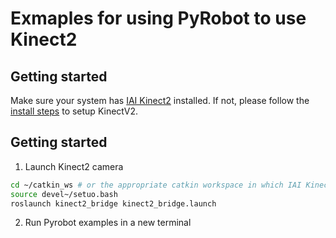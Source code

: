 # Exmaples for using PyRobot to use Kinect2

## Getting started

Make sure your system has [IAI Kinect2](https://github.com/code-iai/iai_kinect2) installed. If not, please follow the [install steps](https://github.com/code-iai/iai_kinect2#install) to setup KinectV2.

## Getting started
1. Launch Kinect2 camera
```bash
cd ~/catkin_ws # or the appropriate catkin workspace in which IAI Kinect2 package is in
source devel~/setuo.bash
roslaunch kinect2_bridge kinect2_bridge.launch
```

2. Run Pyrobot examples in a new terminal